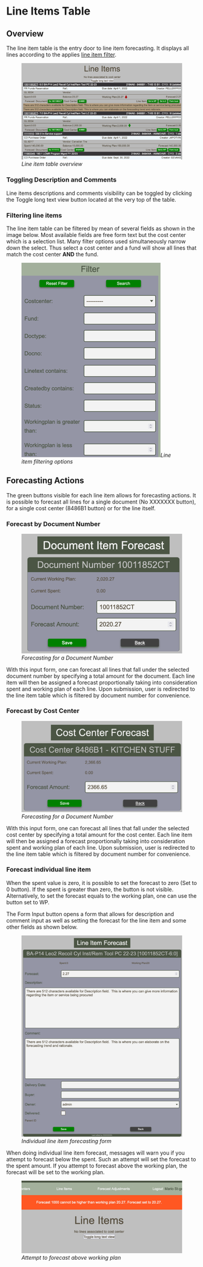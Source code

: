 # Line Items Table

## Overview

The line item table is the entry door to line item forecasting. It displays all lines according to the applies [line item filter](line-items-warnings.md#filtering-line-items).

<figure markdown>

![](images/line-items-table.png)
_Line item table overview_

</figure>

### Toggling Description and Comments

Line items descriptions and comments visibility can be toggled by clicking the Toggle long text view button located at the very top of the table.

### Filtering line items

The line item table can be filtered by mean of several fields as shown in the image below. Most available fields are free form text but the cost center which is a selection list. Many filter options used simultaneously narrow down the select. Thus select a cost center and a fund will show all lines that match the cost center <strong>AND</strong> the fund.

<figure markdown>

![](images/line-item-table-filter.png)_Line item filtering options_

</figure>

## Forecasting Actions

The green buttons visible for each line item allows for forecasting actions. It is possible to forecast all lines for a single document (No XXXXXXX button), for a single cost center (8486B1 button) or for the line itself.

### Forecast by Document Number

<figure markdown>

![](images/form-document-item-forecast.png)
_Forecasting for a Document Number_

</figure>

With this input form, one can forecast all lines that fall under the selected document number by specifying a total amount for the document. Each line item will then be assigned a forecast proportionally taking into consideration spent and working plan of each line. Upon submission, user is redirected to the line item table which is filtered by document number for convenience.

### Forecast by Cost Center

<figure markdown>

![](images/form-cost-center-forecast.png)
_Forecasting for a Document Number_

</figure>

With this input form, one can forecast all lines that fall under the selected cost center by specifying a total amount for the cost center. Each line item will then be assigned a forecast proportionally taking into consideration spent and working plan of each line. Upon submission, user is redirected to the line item table which is filtered by document number for convenience.

### Forecast individual line item

When the spent value is zero, it is possible to set the forecast to zero (Set to 0 button). If the spent is greater than zero, the button is not visible. Alternatively, to set the forecast equals to the working plan, one can use the button set to WP.

The Form Input button opens a form that allows for description and comment input as well as setting the forecast for the line item and some other fields as shown below.

<figure markdown>

![](images/line-item-forecast-form.png)
_Individual line item forecasting form_

</figure>

When doing individual line item forecast, messages will warn you if you attempt to forecast below the spent. Such an attempt will set the forecast to the spent amount. If you attempt to forecast above the working plan, the forecast will be set to the working plan.

<figure markdown>

![](images/line-item-forecast-higher-than-workingplan-warning.png)
_Attempt to forecast above working plan_

</figure>

